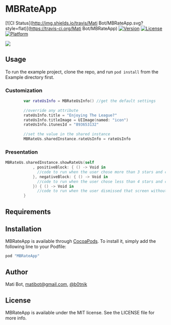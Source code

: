 # MBRateApp

[![CI Status](http://img.shields.io/travis/Mati Bot/MBRateApp.svg?style=flat)](https://travis-ci.org/Mati Bot/MBRateApp)
[![Version](https://img.shields.io/cocoapods/v/MBRateApp.svg?style=flat)](http://cocoapods.org/pods/MBRateApp)
[![License](https://img.shields.io/cocoapods/l/MBRateApp.svg?style=flat)](http://cocoapods.org/pods/MBRateApp)
[![Platform](https://img.shields.io/cocoapods/p/MBRateApp.svg?style=flat)](http://cocoapods.org/pods/MBRateApp)

![](https://raw.githubusercontent.com/MatiBot/MBRateApp/master/Screenshots/MBChatApp.gif)
## Usage

To run the example project, clone the repo, and run `pod install` from the Example directory first.

### Customization

```swift
        var rateUsInfo = MBRateUsInfo() //get the default settings
        
        //override any attribute
        rateUsInfo.title = "Enjoying The League?"
        rateUsInfo.titleImage = UIImage(named: "icon")
        rateUsInfo.itunesId = "893653132"
        
        //set the value in the shared instance
        MBRateUs.sharedInstance.rateUsInfo = rateUsInfo
```

### Presentation

```swift
MBRateUs.sharedInstance.showRateUs(self
            , positiveBlock: { () -> Void in
              //code to run when the user chose more than 3 stars and chose to rate in the app store
            }, negativeBlock: { () -> Void in
              //code to run when the user chose less than 4 stars and chose to send feedback
            }) { () -> Void in
              //code to run when the user dismissed that screen without choosing anything
        }
```

## Requirements

## Installation

MBRateApp is available through [CocoaPods](http://cocoapods.org). To install
it, simply add the following line to your Podfile:

```ruby
pod "MBRateApp"
```

## Author

Mati Bot, matibot@gmail.com, [@b0tnik](https://twitter.com/b0tnik)

## License

MBRateApp is available under the MIT license. See the LICENSE file for more info.
